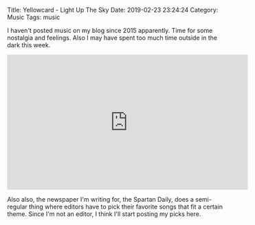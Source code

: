 Title: Yellowcard - Light Up The Sky
Date: 2019-02-23 23:24:24
Category: Music
Tags: music

I haven't posted music on my blog since 2015 apparently. Time for some nostalgia and feelings. Also I may have spent too much time outside in the dark this week.

<iframe width="560" height="315" src="https://www.youtube.com/embed/Qf9S4N3jJNE" frameborder="0" allowfullscreen></iframe>

Also also, the newspaper I'm writing for, the Spartan Daily, does a semi-regular thing where editors have to pick their favorite songs that fit a certain theme. Since I'm not an editor, I think I'll start posting my picks here.
